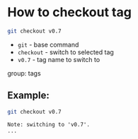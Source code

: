 # How to checkout tag

```bash
git checkout v0.7
```

- `git` - base command
- `checkout` - switch to selected tag
- `v0.7` - tag name to switch to

group: tags

## Example: 
```bash
git checkout v0.7
```
```
Note: switching to 'v0.7'.
...
```

